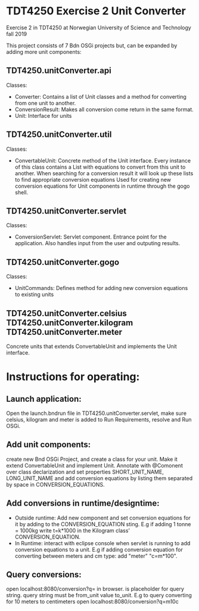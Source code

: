 # TDT4250 Exercise 2 Unit Converter

Exercise 2 in TDT4250 at Norwegian University of Science and Technology fall 2019

This project consists of 7 Bdn OSGi projects but, can be expanded by adding more unit components:

## TDT4250.unitConverter.api
Classes:
- Converter: Contains a list of Unit classes and a method for converting from one unit to another.
- ConversionResult: Makes all conversion come return in the same format.
- Unit: Interface for units

## TDT4250.unitConverter.util
Classes: 
- ConvertableUnit: Concrete method of the Unit interface. Every instance of this class contains a List<String> with equations to convert from this unit to another. When searching for a conversion result it will  look up these lists to find appropriate conversion equations Used for creating new conversion equations for Unit components in runtime through the gogo shell.

## TDT4250.unitConverter.servlet
Classes:
- ConversionServlet: Servlet component. Entrance point for the application. Also handles input from the user and outputing results. 

## TDT4250.unitConverter.gogo
Classes:
- UnitCommands: Defines method for adding new conversion equations to existing units

## TDT4250.unitConverter.celsius TDT4250.unitConverter.kilogram TDT4250.unitConverter.meter
Concrete units that extends ConvertableUnit and implements the Unit interface. 


# Instructions for operating:

## Launch application: 
Open the launch.bndrun file in TDT4250.unitConverter.servlet, make sure celsius, kilogram and meter is added to Run Requirements, resolve and Run OSGi.

## Add unit components:
create new Bnd OSGi Project, and create a class for your unit. Make it extend ConvertableUnit and implement Unit. Annotate with @Comonent over class declarization and set properties SHORT_UNIT_NAME, LONG_UNIT_NAME and add conversion equations by listing them  separated by space in CONVERSION_EQUATIONS.

## Add conversions in runtime/designtime:
- Outside runtime: Add new component and set conversion equations for it by adding to the CONVERSION_EQUATION sting. E.g if adding 1 tonne = 1000kg write t=k*1000 in the Kilogram class' CONVERSION_EQUATION.
- In Runtime: interact with eclipse console when servlet is running to add conversion equations to a unit. E.g if adding conversion equation for converting between meters and cm type:
add "meter" "c=m*100".

## Query conversions:
open localhost:8080/conversion?q=<query> in browser. <query> is placeholder for query string. query string must be from_unit value to_unit. E.g to query converting for 10 meters to centimeters open localhost:8080/conversion?q=m10c
